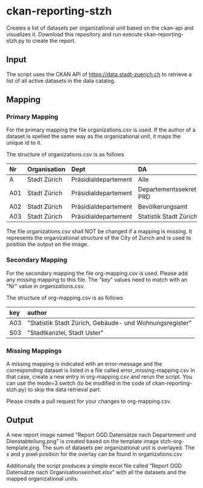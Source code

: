 # ckan-reporting-stzh
Creates a list of datasets per organizational unit based on the ckan-api and visualizes it.
Download this repository and run execute ckan-reporting-stzh.py to create the report.

## Input

The script uses the CKAN API of https://data.stadt-zuerich.ch to retrieve a list of all active datasets in the data catalog.

## Mapping

### Primary Mapping
For the primary mapping the file organizations.csv is used. If the author of a dataset is spelled the same way as the organizational unit, it maps the unique id to it.

The structure of organizations.csv is as follows

| Nr  | Organisation | Dept | DA | xPixel | yPixel |
| :-- | :----------- | :--- | :- | :----- | :----- |
| A   | Stadt Zürich | Präsidialdepartement | Alle | 12 | 282 |
| A01 | Stadt Zürich | Präsidialdepartement | Departementssekretariat PRD | 12 | 333 |
| A02 | Stadt Zürich | Präsidialdepartement | Bevölkerungsamt | 12 | 385 |
| A03 | Stadt Zürich | Präsidialdepartement | Statistik Stadt Zürich | 12 | 436 |

The file organizations.csv shall NOT be changed if a mapping is missing. It represents the organizational structure of the City of Zurich and is used to position the output on the image. 

### Secondary Mapping
For the secondary mapping the file org-mapping.csv is used. 
Please add any missing mapping to this file. The "key" values need to match with an "Nr" value in organizations.csv.

The structure of org-mapping.csv is as follows

| key | author |
| :-- | :----- |
| A03 | "Statistik Stadt Zürich, Gebäude- und Wohnungsregister" |
| S03 | "Stadtkanzlei, Stadt Uster" |

### Missing Mappings
A missing mapping is indicated with an error-message and the corresponding dataset is listed in a file called error_missing-mapping.csv
In that case, create a new entry in org-mapping.csv and rerun the script. You can use the mode=3 switch (to be modified in the code of ckan-reporting-stzh.py) to skip the data retrieval part.

Please create a pull request for your changes to org-mapping.csv.

## Output

A new report image named "Report OGD Datensätze nach Departement und Dienstabteilung.png" is created based on the template image stzh-org-template.png. The sum of datasets per organizational unit is overlayed. The x and y pixel position for the overlay can be found in organizations.csv

Additionally the script produces a simple excel file called "Report OGD Datensätze nach Organisationseinheit.xlsx" with all the datasets and the mapped organizational units.



